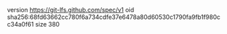 version https://git-lfs.github.com/spec/v1
oid sha256:68fd63662cc780f6a734cdfe37e6478a80d60530c1790fa9fb1f980cc34a0f61
size 380
